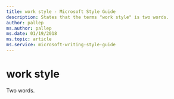 ```yaml
---
title: work style - Microsoft Style Guide
description: States that the terms "work style" is two words.
author: pallep
ms.author: pallep
ms.date: 01/19/2018
ms.topic: article
ms.service: microsoft-writing-style-guide
---
```


# work style

Two words.
